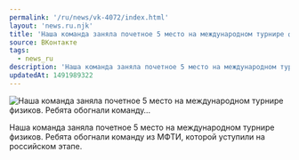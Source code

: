 ```yaml
---
permalink: '/ru/news/vk-4072/index.html'
layout: 'news.ru.njk'
title: 'Наша команда заняла почетное 5 место на международном турнире физиков. Ребята обогнали команду'
source: ВКонтакте
tags:
  - news_ru
description: 'Наша команда заняла почетное 5 место на международном турнире физиков. Ребята обогнали команду…'
updatedAt: 1491989322
---
```

![Наша команда заняла почетное 5 место на международном турнире физиков. Ребята обогнали команду…](https://sun9-7.userapi.com/impf/c637124/v637124626/41f12/wjUsZO3NOEY.jpg?size=768x543&quality=96&proxy=1&sign=eed70c4d3772f396fff5f8aa7af2670c&c_uniq_tag=t9i1LuXTHEYBrqJSjhoh1b7T-hABb2GsRSfBVP-hI7A&type=album)

Наша команда заняла почетное 5 место на международном турнире физиков. Ребята обогнали команду из МФТИ, которой уступили на российском этапе.
